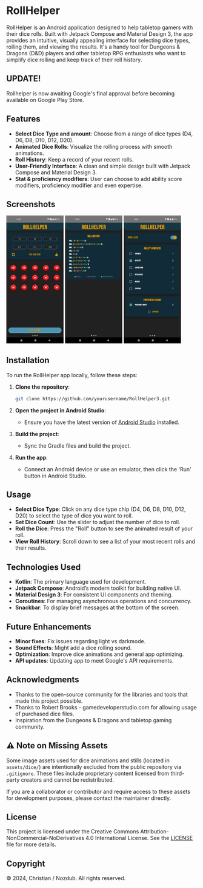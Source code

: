 # RollHelper

RollHelper is an Android application designed to help tabletop gamers with their dice rolls. Built with Jetpack Compose and Material Design 3, the app provides an intuitive, visually appealing interface for selecting dice types, rolling them, and viewing the results. It's a handy tool for Dungeons & Dragons (D&D) players and other tabletop RPG enthusiasts who want to simplify dice rolling and keep track of their roll history.


## UPDATE!
Rollhelper is now awaiting Google's final approval before becoming available on Google Play Store. 
## Features

- **Select Dice Type and amount**: Choose from a range of dice types (D4, D6, D8, D10, D12, D20).
- **Animated Dice Rolls**: Visualize the rolling process with smooth animations.
- **Roll History**: Keep a record of your recent rolls.
- **User-Friendly Interface**: A clean and simple design built with Jetpack Compose and Material Design 3.
- **Stat & proficiency modifiers**: User can choose to add ability score modifiers, proficiency modifier and even expertise.

## Screenshots

<img src=https://github.com/Nozdub/Rollhelper3/blob/3b6aa48389f2c242358ef715d6dd66255374b917/Screenshot_20250120-142942.png alt="App MainScreen" width="30%"> <img src=https://github.com/Nozdub/Rollhelper3/blob/3b6aa48389f2c242358ef715d6dd66255374b917/Screenshot_20250120-142944.png alt="App HistoryScreen" width="30%"> <img src=https://github.com/Nozdub/Rollhelper3/blob/3b6aa48389f2c242358ef715d6dd66255374b917/Screenshot_20250120-142947.png alt="App ProfileScreen" width="30%"> 

## Installation

To run the RollHelper app locally, follow these steps:

1. **Clone the repository**:
    ```bash
    git clone https://github.com/yourusername/RollHelper3.git
    ```

2. **Open the project in Android Studio**:
    - Ensure you have the latest version of [Android Studio](https://developer.android.com/studio) installed.

3. **Build the project**:
    - Sync the Gradle files and build the project.

4. **Run the app**:
    - Connect an Android device or use an emulator, then click the 'Run' button in Android Studio.

## Usage

- **Select Dice Type**: Click on any dice type chip (D4, D6, D8, D10, D12, D20) to select the type of dice you want to roll.
- **Set Dice Count**: Use the slider to adjust the number of dice to roll.
- **Roll the Dice**: Press the "Roll" button to see the animated result of your roll.
- **View Roll History**: Scroll down to see a list of your most recent rolls and their results.

## Technologies Used

- **Kotlin**: The primary language used for development.
- **Jetpack Compose**: Android’s modern toolkit for building native UI.
- **Material Design 3**: For consistent UI components and theming.
- **Coroutines**: For managing asynchronous operations and concurrency.
- **Snackbar**: To display brief messages at the bottom of the screen.

## Future Enhancements

- **Minor fixes**: Fix issues regarding light vs darkmode.
- **Sound Effects**: Might add a dice rolling sound.
- **Optimization**: Improve dice animations and general app optimizing.
- **API updates**: Updating app to meet Google's API requirements. 

## Acknowledgments

- Thanks to the open-source community for the libraries and tools that made this project possible.
- Thanks to Robert Brooks - gamedeveloperstudio.com for allowing usage of purchased dice files. 
- Inspiration from the Dungeons & Dragons and tabletop gaming community.

## ⚠️ Note on Missing Assets

Some image assets used for dice animations and stills (located in `assets/dice/`) are intentionally excluded from the public repository via `.gitignore`. These files include proprietary content licensed from third-party creators and cannot be redistributed.

If you are a collaborator or contributor and require access to these assets for development purposes, please contact the maintainer directly.

## License

This project is licensed under the Creative Commons Attribution-NonCommercial-NoDerivatives 4.0 International License. See the [LICENSE](./LICENSE) file for more details.

## Copyright

© 2024, Christian / Nozdub. All rights reserved.
